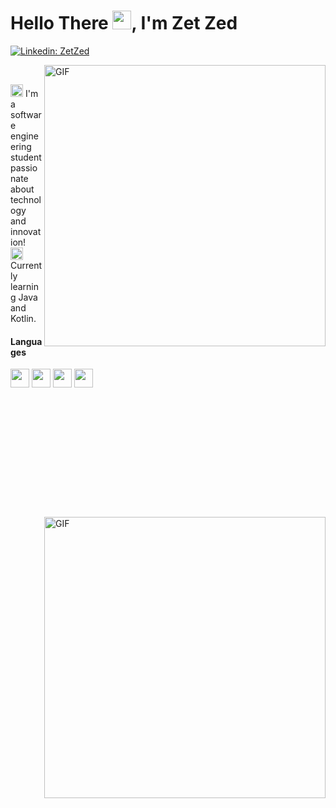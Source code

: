 <h1>Hello There <img src="https://user-images.githubusercontent.com/60768726/119019319-775ea100-b973-11eb-87a0-dae54d27ae1d.gif" width="30px">, I'm Zet Zed</h1>

[![Linkedin: ZetZed](https://img.shields.io/badge/-ZetZed-blue?style=flat-square&logo=Linkedin&logoColor=white&link=https://www.linkedin.com/in/zet-zed-644813197/)](https://www.linkedin.com/in/zet-zed-644813197/)



<img align="right" width="450px" alt="GIF" src="https://64.media.tumblr.com/a109875c6281839b8d84873373be8fcd/tumblr_mx8rz8f0ZX1qzh636o9_500.gif"/>
<br>

<p>
<img width="20" src="https://emojipedia-us.s3.dualstack.us-west-1.amazonaws.com/thumbs/120/emojidex/112/male-technologist-type-5_1f468-1f3fe-200d-1f4bb.png"/>
 I'm a software engineering student passionate about technology and innovation!<br>
<img width="20" src="https://emojipedia-us.s3.dualstack.us-west-1.amazonaws.com/thumbs/120/facebook/230/books_1f4da.png"/>
 Currently learning Java and Kotlin.
</p>



<h4></b>Languages</b></h4>  
<code><img height="30" src="https://user-images.githubusercontent.com/60768726/137563857-aa847dc4-44ed-4aa6-ac0e-5e820dca323f.png"></code>
<code><img height="30" src="https://cdn.icon-icons.com/icons2/2108/PNG/512/javascript_icon_130900.png"></code>
<code><img height="30" src="https://user-images.githubusercontent.com/60768726/137563856-37a11203-6f9a-4c2f-b7df-e0a0ef18f4b2.png"></code>
<code><img height="30" src="https://upload.wikimedia.org/wikipedia/commons/7/74/Kotlin_Icon.png"></code>
<br>
<br>
<br>
<br>
<br>
<br>
<br>
<br>
<br>
<br>
<br>
<br>
<br>

<img align="right" width="450px" alt="GIF" src="https://github-readme-stats.vercel.app/api?username=ZetZed&show_icons=true&theme=darcula"/>
